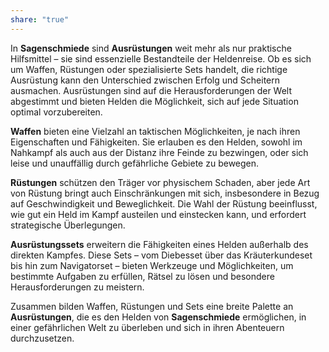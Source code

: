 ```yaml
---
share: "true"
---
```

In **Sagenschmiede** sind **Ausrüstungen** weit mehr als nur praktische Hilfsmittel – sie sind essenzielle Bestandteile der Heldenreise. Ob es sich um Waffen, Rüstungen oder spezialisierte Sets handelt, die richtige Ausrüstung kann den Unterschied zwischen Erfolg und Scheitern ausmachen. Ausrüstungen sind auf die Herausforderungen der Welt abgestimmt und bieten Helden die Möglichkeit, sich auf jede Situation optimal vorzubereiten.  
  
**Waffen** bieten eine Vielzahl an taktischen Möglichkeiten, je nach ihren Eigenschaften und Fähigkeiten. Sie erlauben es den Helden, sowohl im Nahkampf als auch aus der Distanz ihre Feinde zu bezwingen, oder sich leise und unauffällig durch gefährliche Gebiete zu bewegen.  
  
**Rüstungen** schützen den Träger vor physischem Schaden, aber jede Art von Rüstung bringt auch Einschränkungen mit sich, insbesondere in Bezug auf Geschwindigkeit und Beweglichkeit. Die Wahl der Rüstung beeinflusst, wie gut ein Held im Kampf austeilen und einstecken kann, und erfordert strategische Überlegungen.  
  
**Ausrüstungssets** erweitern die Fähigkeiten eines Helden außerhalb des direkten Kampfes. Diese Sets – vom Diebesset über das Kräuterkundeset bis hin zum Navigatorset – bieten Werkzeuge und Möglichkeiten, um bestimmte Aufgaben zu erfüllen, Rätsel zu lösen und besondere Herausforderungen zu meistern.  
  
Zusammen bilden Waffen, Rüstungen und Sets eine breite Palette an **Ausrüstungen**, die es den Helden von **Sagenschmiede** ermöglichen, in einer gefährlichen Welt zu überleben und sich in ihren Abenteuern durchzusetzen.